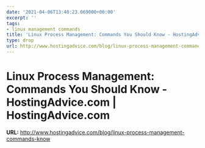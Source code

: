 ```yaml
---
date: '2021-04-06T13:40:23.069000+00:00'
excerpt: ''
tags:
- linux management commands
title: 'Linux Process Management: Commands You Should Know - HostingAdvice.com | HostingAdvice.com'
type: drop
url: http://www.hostingadvice.com/blog/linux-process-management-commands-know
---
```


# Linux Process Management: Commands You Should Know - HostingAdvice.com | HostingAdvice.com

**URL:** http://www.hostingadvice.com/blog/linux-process-management-commands-know
